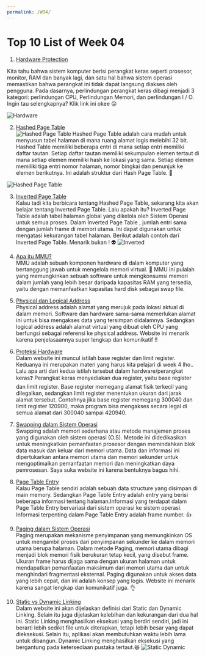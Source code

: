 ```yaml
---
permalink: /W04/
---
```


# Top 10 List of Week 04

1. [Hardware Protection](https://www.geeksforgeeks.org/hardware-protection-and-type-of-hardware-protection/)<br>

Kita tahu bahwa sistem komputer berisi perangkat keras seperti prosesor, monitor, RAM dan banyak lagi, dan satu hal bahwa sistem operasi memastikan bahwa perangkat ini tidak dapat langsung diakses oleh pengguna. Pada dasarnya, perlindungan perangkat keras dibagi menjadi 3 kategori: perlindungan CPU, Perlindungan Memori, dan perlindungan I / O. Ingin tau selengkapnya? Klik link ini okee 😝

![Hardware](https://image.freepik.com/free-vector/hardware-protection-composition-set_1284-25766.jpg)

2. [Hashed Page Table](https://binaryterms.com/structure-of-page-table.html)<br>
![Hashed Page Table](https://qph.fs.quoracdn.net/main-qimg-cf1e755efe2c78da5328de9a0d0284d2.webp)
Hashed Page Table adalah cara mudah untuk menyusun tabel halaman di mana ruang alamat logis melebihi 32 bit. Hashed Table memiliki beberapa entri di mana setiap entri memiliki daftar tautan. Setiap daftar tautan memiliki sekumpulan elemen tertaut di mana setiap elemen memiliki hash ke lokasi yang sama. Setiap elemen memiliki tiga entri nomor halaman, nomor bingkai dan penunjuk ke elemen berikutnya. Ini adalah struktur dari Hash Page Table. 💚

![Hashed Page Table](https://qph.fs.quoracdn.net/main-qimg-cf1e755efe2c78da5328de9a0d0284d2.webp)


3. [Inverted Page Table](https://www.javatpoint.com/os-inverted-page-table)<br>
Kalau tadi kita berbicara tentang Hashed Page Table, sekarang kita akan belajar tentang Inverted Page Table. Lalu apakah itu? Inverted Page Table adalah tabel halaman global yang dikelola oleh Sistem Operasi untuk semua proses. Dalam Inverted Page Table , jumlah entri sama dengan jumlah frame di memori utama. Ini dapat digunakan untuk mengatasi kekurangan tabel halaman. Berikut adalah contoh dari Inverted Page Table. Menarik bukan ! 👽
![Inverted](https://media.geeksforgeeks.org/wp-content/uploads/33-6.png)



4. [Apa itu MMU?](https://www.nesabamedia.com/physical-address-dan-logical-address/)<br>
MMU adalah sebuah komponen hardware di dalam komputer yang bertanggung jawab untuk mengelola memori virtual. 🌟 MMU ini pulalah yang memungkinkan sebuah software untuk mengkonsumsi memori dalam jumlah yang lebih besar daripada kapasitas RAM yang tersedia, yaitu dengan memanfaatkan kapasitas hard disk sebagai swap file. 

5. [Physical dan Logical Address](https://www.nesabamedia.com/physical-address-dan-logical-address/)<br>
Physical address adalah alamat yang merujuk pada lokasi aktual di dalam memori. Software dan hardware sama-sama memerlukan alamat ini untuk bisa mengakses data yang tersimpan didalamnya. Sedangkan logical address adalah alamat virtual yang dibuat oleh CPU yang berfungsi sebagai referensi ke physical address. Website ini menarik karena penjelasaannya super lengkap dan komunikatif !!

6. [Proteksi Hardware](http://ftp.gunadarma.ac.id/linux/docs/v06/Kuliah/SistemOperasi/BUKU/SistemOperasi-4.X-2/ch01s02.html)<br>
Dalam website ini muncul istilah base register dan limit register. Keduanya ini merupakan materi yang harus kita pelajari di week 4 lho.. Lalu apa arti dari kedua istilah tersebut dalam hardware/perangkat keras❓ Perangkat keras menyediakan dua register, yaitu base register dan limit register. Base register memegang alamat fisik terkecil yang dilegalkan, sedangkan limit register menentukan ukuran dari jarak alamat tersebut. Contohnya jika base register memegang 300040 dan limit register 120900, maka program bisa mengakses secara legal di semua alamat dari 300040 sampai 420940.

7. [Swapping dalam Sistem Operasi](https://prepinsta.com/operating-systems/swapping/)<br>
Swapping adalah memori sederhana atau metode manajemen proses yang digunakan oleh sistem operasi (O.S). Metode ini didedikasikan untuk meningkatkan pemanfaatan prosesor dengan memindahkan blok data masuk dan keluar dari memori utama. Data dan informasi ini dipertukarkan antara memori utama dan memori sekunder untuk mengoptimalkan pemanfaatan memori dan meningkatkan daya pemrosesan. Saya suka website ini karena bentuknya bagus hihi.

8. [Page Table Entry](https://www.gatevidyalay.com/page-table-paging-in-operating-system/)<br>
Kalau Page Table sendiri adalah sebuah data structure yang disimpan di main memory. Sedangkan Page Table Entry adalah entry yang berisi beberapa informasi tentang halaman.Informasi yang terdapat dalam Page Table Entry bervariasi dari sistem operasi ke sistem operasi. Informasi terpenting dalam Page Table Entry adalah frame number. 👍

9. [Paging dalam Sistem Operasi](https://www.guru99.com/paging-in-operating-system.html)<br>
Paging merupakan mekanisme penyimpanan yang memungkinkan OS untuk mengambil proses dari penyimpanan sekunder ke dalam memori utama berupa halaman. Dalam metode Paging, memori utama dibagi menjadi blok memori fisik berukuran tetap kecil, yang disebut frame. Ukuran frame harus dijaga sama dengan ukuran halaman untuk mendapatkan pemanfaatan maksimum dari memori utama dan untuk menghindari fragmentasi eksternal. Paging digunakan untuk akses data yang lebih cepat, dan ini adalah konsep yang logis. Website ini menarik karena sangat lengkap dan komunikatif juga. 👌

10. [Static vs Dynamic Linking](https://medium.com/@DrKaoliN/qt-static-vs-dynamic-linking-45e8bc8dacad)<br>
Dalam website ini akan dijelaskan definisi dari Static dan Dynamic Linking. Selain itu juga dijelaskan kelebihan dan kekurangan dari dua hal ini. Static Linking menghasilkan eksekusi yang berdiri sendiri, jadi ini berarti lebih sedikit file untuk diterapkan, tetapi lebih besar yang dapat dieksekusi. Selain itu, aplikasi akan membutuhkan waktu lebih lama untuk dibangun. Dynamic Linking menghasilkan eksekusi yang bergantung pada ketersediaan pustaka tertaut.😃
![Static Dynamic](https://miro.medium.com/max/806/1*QI-LJC2bVLwDMT9VTpnjtg.png)

